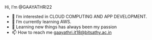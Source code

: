  Hi, I’m @GAAYATHRI22
- 👀 I’m interested in CLOUD COMPUTING AND APP DEVELOPMENT.
- 🌱 I’m currently learning AWS.
- 💞️ Learning new things has always been my passion
- 📫 How to reach me gaayathri.it18@bitsathy.ac.in 
